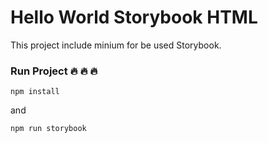 # Hello World Storybook HTML

This project include minium for be used Storybook.

### Run Project :fire:  :fire:  :fire:

```
npm install
```

and

```
npm run storybook
```